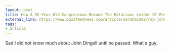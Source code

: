 ```yaml
---
layout: post
title: How A 92-Year-Old Congressman Became The Hilarious Leader Of Resistance Twitter
external_link: https://www.buzzfeednews.com/article/sarahmimms/rep-john-dingell-congress-died-twitter-king
tags:
- article
---
```

Sad I did not know much about John Dingell until he passed. What a guy.
